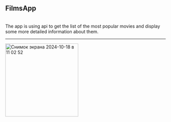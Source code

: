 <h2>FilmsApp</h2>
<br>
The app is using api to get the list of the most popular movies and display some more detailed information about them.
<hr>
<img width="229" alt="Снимок экрана 2024-10-18 в 11 02 52" src="https://github.com/user-attachments/assets/284bccb1-9e3d-479e-8945-b62c74eb05c4">
